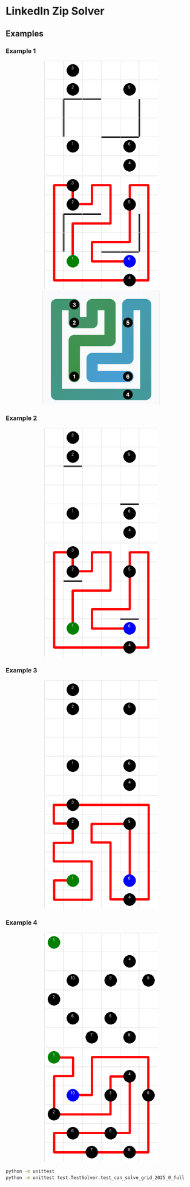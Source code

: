 # LinkedIn Zip Solver

## Examples
### Example 1
<p align="middle"> 
<img src="./data/2025_04_21_full_grid.png" alt="example_3_input" height="300"/>
<img src="./data/2025_04_21_full_solution.png" alt="example_3_output" height="300"/>
<img src="./data/2025_04_21_solved.png" alt="example_3_linkedin" height="300"/>
</p>

### Example 2
<p align="middle"> 
<img src="./data/2025_04_21_step_grid.png" alt="example_2_input" height="300"/>
<img src="./data/2025_04_21_step_solution.png" alt="example_2_output" height="300"/>
</p>

### Example 3
<p align="middle"> 
<img src="./data/2025_04_21_open_grid.png" alt="example_1_input" height="300"/>
<img src="./data/2025_04_21_open_solution.png" alt="example_1_output" height="300"/>
</p>

### Example 4
<p align="middle"> 
<img src="./data/2025_04_21_sample_grid.png" alt="example_4_input" height="300"/>
<img src="./data/2025_04_21_sample_solution.png" alt="example_4_output" height="300"/>
</p>


```bash
python -m unittest
python -m unittest test.TestSolver.test_can_solve_grid_2025_0_full

```
